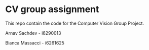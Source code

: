 # CV group assignment

This repo contain the code for the Computer Vision Group Project.

Arnav Sachdev - i6290013

Bianca Massacci - i6261625
